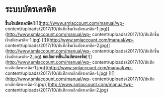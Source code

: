 # ระบบบัตรเครดิต

  **ขึ้นเงินบัตรเครดิต**[![](http://www.smlaccount.com/manual/wp-
    content/uploads/2017/10/บันทึกขึ้นเงินบัตรเครดิต-1.jpg)](http://www.smlaccount.com/manual/wp-
    content/uploads/2017/10/บันทึกขึ้นเงินบัตรเครดิต-1.jpg)
    [![](http://www.smlaccount.com/manual/wp-
    content/uploads/2017/10/บันทึกขึ้นเงินบัตรเครดิต-2.jpg)](http://www.smlaccount.com/manual/wp-
    content/uploads/2017/10/บันทึกขึ้นเงินบัตรเครดิต-2.jpg)
    **ยกเลิกการขึ้นเงินบัตรเครดิต**[![](http://www.smlaccount.com/manual/wp-
    content/uploads/2017/10/บันทึกยกเลิกบัตรเครดิต-1.jpg)](http://www.smlaccount.com/manual/wp-
    content/uploads/2017/10/บันทึกยกเลิกบัตรเครดิต-1.jpg)
    [![](http://www.smlaccount.com/manual/wp-
    content/uploads/2017/10/บันทึกยกเลิกบัตรเครดิต-2.jpg)](http://www.smlaccount.com/manual/wp-
    content/uploads/2017/10/บันทึกยกเลิกบัตรเครดิต-2.jpg)

